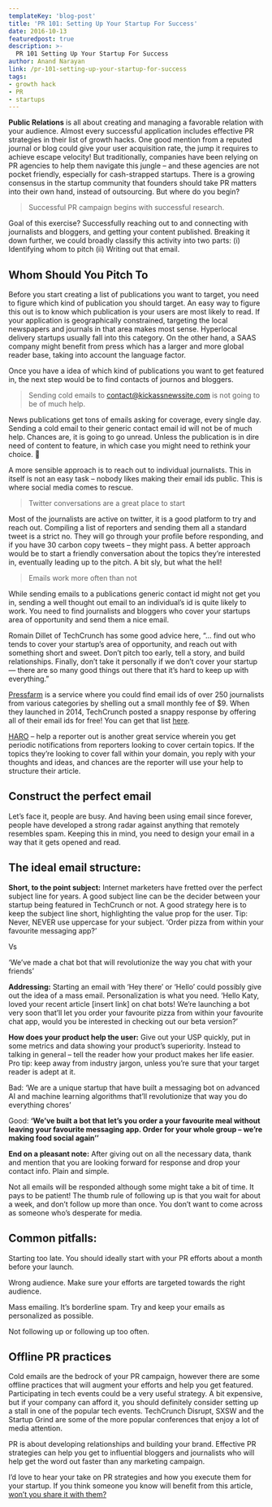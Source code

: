 ```yaml
---
templateKey: 'blog-post'
title: 'PR 101: Setting Up Your Startup For Success'
date: 2016-10-13
featuredpost: true
description: >-
  PR 101 Setting Up Your Startup For Success
author: Anand Narayan
link: /pr-101-setting-up-your-startup-for-success
tags:
- growth hack
- PR
- startups
---
```


__Public Relations__ is all about creating and managing a favorable relation with your audience. Almost every successful application includes effective PR strategies in their list of growth hacks. One good mention from a reputed journal or blog could give your user acquisition rate, the jump it requires to achieve escape velocity! But traditionally, companies have been relying on PR agencies to help them navigate this jungle – and these agencies are not pocket friendly, especially for cash-strapped startups. There is a growing consensus in the startup community that founders should take PR matters into their own hand, instead of outsourcing. But where do you begin?

 

> Successful PR campaign begins with successful research.

 

Goal of this exercise? Successfully reaching out to and connecting with journalists and bloggers, and getting your content published. Breaking it down further, we could broadly classify this activity into two parts: (i) Identifying whom to pitch (ii) Writing out that email.

 

## Whom Should You Pitch To
 

Before you start creating a list of publications you want to target, you need to figure which kind of publication you should target. An easy way to figure this out is to know which publication is your users are most likely to read. If your application is geographically constrained, targeting the local newspapers and journals in that area makes most sense. Hyperlocal delivery startups usually fall into this category. On the other hand, a SAAS company might benefit from press which has a larger and more global reader base, taking into account the language factor.

Once you have a idea of which kind of publications you want to get featured in, the next step would be to find contacts of journos and bloggers.

 

> Sending cold emails to contact@kickassnewssite.com is not going to be of much help.

 

News publications get tons of emails asking for coverage, every single day. Sending a cold email to their generic contact email id will not be of much help. Chances are, it is going to go unread. Unless the publication is in dire need of content to feature, in which case you might need to rethink your choice. 🙂

A more sensible approach is to reach out to individual journalists. This in itself is not an easy task – nobody likes making their email ids public. This is where social media comes to rescue.

 

> Twitter conversations are a great place to start

 

Most of the journalists are active on twitter, it is a good platform to try and reach out. Compiling a list of reporters and sending them all a standard tweet is a strict no. They will go through your profile before responding, and if you have 30 carbon copy tweets – they might pass. A better approach would be to start a friendly conversation about the topics they’re interested in, eventually leading up to the pitch. A bit sly, but what the hell!

 

> Emails work more often than not

 

While sending emails to a publications generic contact id might not get you in, sending a well thought out email to an individual’s id is quite likely to work. You need to find journalists and bloggers who cover your startups area of opportunity and send them a nice email.

Romain Dillet of TechCrunch has some good advice here, “… find out who tends to cover your startup’s area of opportunity, and reach out with something short and sweet. Don’t pitch too early, tell a story, and build relationships. Finally, don’t take it personally if we don’t cover your startup — there are so many good things out there that it’s hard to keep up with everything.”



[Pressfarm](https://press.farm/) is a service where you could find email ids of over 250 journalists from various categories by shelling out a small monthly fee of $9. When they launched in 2014, TechCrunch posted a snappy response by offering all of their email ids for free! You can get that list [here](https://techcrunch.com/2014/07/14/please-dont-spam-us/).

[HARO](https://www.helpareporter.com/) – help a reporter out is another great service wherein you get periodic notifications from reporters looking to cover certain topics. If the topics they’re looking to cover fall within your domain, you reply with your thoughts and ideas, and chances are the reporter will use your help to structure their article.


## Construct the perfect email
 

Let’s face it, people are busy. And having been using email since forever, people have developed a strong radar against anything that remotely resembles spam. Keeping this in mind, you need to design your email in a way that it gets opened and read.

 

## The ideal email structure:
 

__Short, to the point subject:__ Internet marketers have fretted over the perfect subject line for years. A good subject line can be the decider between your startup being featured in TechCrunch or not. A good strategy here is to keep the subject line short, highlighting the value prop for the user. Tip: Never, NEVER use uppercase for your subject.
‘Order pizza from within your favourite messaging app?’

Vs

‘We’ve made a chat bot that will revolutionize the way you chat with your friends’

 

__Addressing:__ Starting an email with ‘Hey there’ or ‘Hello’ could possibly give out the idea of a mass email. Personalization is what you need.
‘Hello Katy, loved your recent article [insert link] on chat bots! We’re launching a bot very soon that’ll let you order your favourite pizza from within your favourite chat app, would you be interested in checking out our beta version?’

 

__How does your product help the user:__ Give out your USP quickly, put in some metrics and data showing your product’s superiority. Instead to talking in general – tell the reader how your product makes her life easier. Pro tip: keep away from industry jargon, unless you’re sure that your target reader is adept at it.

Bad: ‘We are a unique startup that have built a messaging bot on advanced AI and machine learning algorithms that’ll revolutionize that way you do everything chores’

Good: __‘We’ve built a bot that let’s you order a your favourite meal without leaving your favourite messaging app. Order for your whole group – we’re making food social again’’__

 

__End on a pleasant note:__ After giving out on all the necessary data, thank and mention that you are looking forward for response and drop your contact info. Plain and simple.
 

Not all emails will be responded although some might take a bit of time. It pays to be patient! The thumb rule of following up is that you wait for about a week, and don’t follow up more than once. You don’t want to come across as someone who’s desperate for media.

 

## Common pitfalls:
Starting too late. You should ideally start with your PR efforts about a month before your launch.

Wrong audience. Make sure your efforts are targeted towards the right audience.

Mass emailing. It’s borderline spam. Try and keep your emails as personalized as possible.

Not following up or following up too often.
 

## Offline PR practices
 

Cold emails are the bedrock of your PR campaign, however there are some offline practices that will augment your efforts and help you get featured. Participating in tech events could be a very useful strategy. A bit expensive, but if your company can afford it, you should definitely consider setting up a stall in one of the popular tech events. TechCrunch Disrupt, SXSW and the Startup Grind are some of the more popular conferences that enjoy a lot of media attention.

PR is about developing relationships and building your brand. Effective PR strategies can help you get to influential bloggers and journalists who will help get the word out faster than any marketing campaign.

 

I’d love to hear your take on PR strategies and how you execute them for your startup. If you think someone you know will benefit from this article, [won’t you share it with them?](?subject=I%20wanted%20you%20to%20see%20this&body=Check%20out%20this%20article:%20http://bit.ly/pr101mail.%20It%20talks%20about%20using%20PR%20to%20grow%20your%20startup.)
